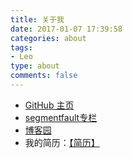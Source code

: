 ```yaml
---
title: 关于我
date: 2017-01-07 17:39:58
categories: about
tags: 
- Leo
type: about
comments: false
---
```



- [GitHub 主页](https://github.com/MrLeo)
- [segmentfault专栏](https://segmentfault.com/blog/mr-leo)
- [博客园](http:/www.cnblogs.com/blog-leo)
- 我的简历：<a href="/resume.html" target="_blank">【简历】</a>